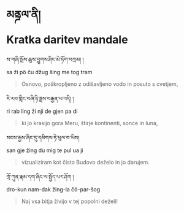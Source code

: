 <!-- Custom CSS styling: --->
<link rel="stylesheet" href="./stylesheet.css" type="text/css">

# མནྜལ་ནི། <br>Kratka daritev mandale

ས་གཞི་སྤོས་ཆུས་བྱུགས་ཤིང་མེ་ཏོག་བཀྲམ། །  
sa ži pö ču džug šing me tog tram  
>Osnovo, poškropljeno z odišavljeno vodo in posuto s cvetjem,

རི་རབ་གླིང་བཞི་ཉི་ཟླས་བརྒྱན་པ་འདི། །  
ri rab ling ži nji de gjen pa di  
>ki jo krasijo gora Meru, štirje kontinenti, sonce in luna,

སངས་རྒྱས་ཞིང་དུ་དམིགས་ཏེ་ཕུལ་བ་ཡིས།  
san gje žing du mig te pul ua ji  
>vizualiziram kot čisto Budovo deželo in jo darujem.

གྲོ་ཀུན་རྣམ་དག་ཞིང་ལ་སྤྱོད་པར་ཤོག །  
dro-kun nam-dak žing-la čö-par-šog  
>Naj vsa bitja živijo v tej popolni deželi!
